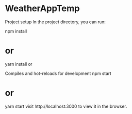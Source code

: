 # WeatherAppTemp

Project setup
In the project directory, you can run:

npm install
# or
yarn install
or

Compiles and hot-reloads for development
npm start
# or
yarn start
visit http://localhost:3000 to view it in the browser.
